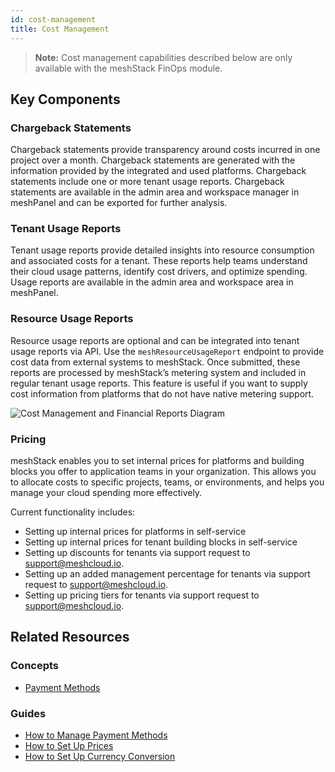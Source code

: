 ```yaml
---
id: cost-management
title: Cost Management
---
```


> **Note:** Cost management capabilities described below are only available with the meshStack FinOps module.

## Key Components

### Chargeback Statements

Chargeback statements provide transparency around costs incurred in one project over a month. Chargeback statements are generated with the information provided by the integrated and used platforms. Chargeback statements include one or more tenant usage reports. Chargeback statements are available in the admin area and workspace manager in meshPanel and can be exported for further analysis.

### Tenant Usage Reports

Tenant usage reports provide detailed insights into resource consumption and associated costs for a tenant. These reports help teams understand their cloud usage patterns, identify cost drivers, and optimize spending. Usage reports are available in the admin area and workspace area in meshPanel.

### Resource Usage Reports

Resource usage reports are optional and can be integrated into tenant usage reports via API. Use the `meshResourceUsageReport` endpoint to provide cost data from external systems to meshStack. Once submitted, these reports are processed by meshStack’s metering system and included in regular tenant usage reports. This feature is useful if you want to supply cost information from platforms that do not have native metering support.

![Cost Management and Financial Reports Diagram](/assets/new_concept/concept_financialreports.png)

### Pricing

meshStack enables you to set internal prices for platforms and building blocks you offer to application teams in your organization. This allows you to allocate costs to specific projects, teams, or environments, and helps you manage your cloud spending more effectively.

Current functionality includes:

- Setting up internal prices for platforms in self-service
- Setting up internal prices for tenant building blocks in self-service
- Setting up discounts for tenants via support request to support@meshcloud.io.
- Setting up an added management percentage for tenants via support request to support@meshcloud.io.
- Setting up pricing tiers for tenants via support request to support@meshcloud.io.

## Related Resources

### Concepts

- [Payment Methods](./payment-methods.md)

### Guides

- [How to Manage Payment Methods](../guides/finops/how-to-manage-payment-methods.md)
- [How to Set Up Prices](../guides/finops/how-to-set-up-prices.md)
- [How to Set Up Currency Conversion](../guides/finops/how-to-set-up-currency-conversion.md)
